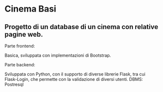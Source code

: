 # Cinema Basi
## Progetto di un database di un cinema con relative pagine web.
Parte frontend:

Basica, sviluppata con implementazioni di Bootstrap.


Parte backend:

Sviluppata con Python, con il supporto di diverse librerie Flask, tra cui Flask-Login, che permette con la validazione di diversi utenti.
DBMS: Postresql
